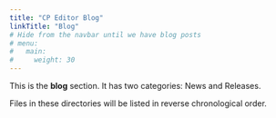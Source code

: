 ```yaml
---
title: "CP Editor Blog"
linkTitle: "Blog"
# Hide from the navbar until we have blog posts
# menu:
#   main:
#     weight: 30
---
```



This is the **blog** section. It has two categories: News and Releases.

Files in these directories will be listed in reverse chronological order.

